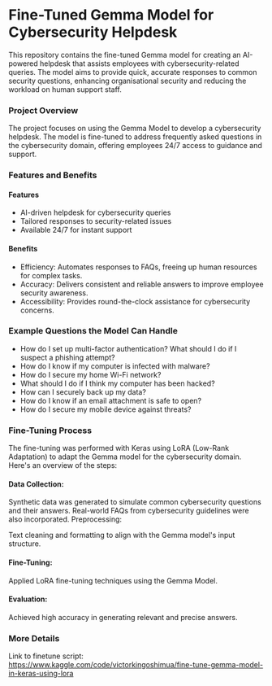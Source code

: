 # Fine-Tuned Gemma Model for Cybersecurity Helpdesk

This repository contains the fine-tuned Gemma model for creating an AI-powered helpdesk that assists employees with cybersecurity-related queries. The model aims to provide quick, accurate responses to common security questions, enhancing organisational security and reducing the workload on human support staff.

### Project Overview
The project focuses on using the Gemma Model to develop a cybersecurity helpdesk. The model is fine-tuned to address frequently asked questions in the cybersecurity domain, offering employees 24/7 access to guidance and support.

### Features and Benefits
#### Features
- AI-driven helpdesk for cybersecurity queries
- Tailored responses to security-related issues
- Available 24/7 for instant support

#### Benefits
- Efficiency: Automates responses to FAQs, freeing up human resources for complex tasks.
- Accuracy: Delivers consistent and reliable answers to improve employee security awareness.
- Accessibility: Provides round-the-clock assistance for cybersecurity concerns.
  
### Example Questions the Model Can Handle
- How do I set up multi-factor authentication?
 What should I do if I suspect a phishing attempt?
- How do I know if my computer is infected with malware?
- How do I secure my home Wi-Fi network?
- What should I do if I think my computer has been hacked?
- How can I securely back up my data?
- How do I know if an email attachment is safe to open?
- How do I secure my mobile device against threats?
  
### Fine-Tuning Process

The fine-tuning was performed with Keras using LoRA (Low-Rank Adaptation) to adapt the Gemma model for the cybersecurity domain. Here's an overview of the steps:

#### Data Collection:

Synthetic data was generated to simulate common cybersecurity questions and their answers.
Real-world FAQs from cybersecurity guidelines were also incorporated.
Preprocessing:

Text cleaning and formatting to align with the Gemma model's input structure.

#### Fine-Tuning:

Applied LoRA fine-tuning techniques using the Gemma Model.

#### Evaluation:

Achieved high accuracy in generating relevant and precise answers.

### More Details
Link to finetune script: https://www.kaggle.com/code/victorkingoshimua/fine-tune-gemma-model-in-keras-using-lora

